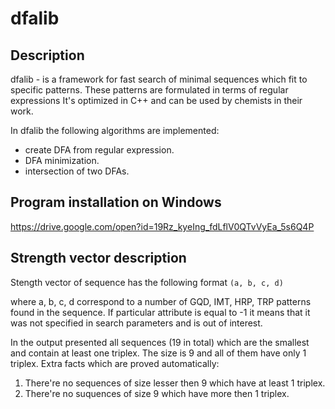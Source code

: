 # dfalib

## Description

dfalib - is a framework for fast search of minimal sequences which fit to specific patterns. These patterns are formulated in terms of regular expressions It's optimized in C++ and can be used by chemists in their work.

In dfalib the following algorithms are implemented:
  - create DFA from regular expression.
  - DFA minimization.
  - intersection of two DFAs.
  
## Program installation on Windows

https://drive.google.com/open?id=19Rz_kyeIng_fdLflV0QTvVyEa_5s6Q4P



## Strength vector description

Stength vector of sequence has the following format 
```(a, b, c, d)```

where a, b, c, d correspond to a number of GQD, IMT, HRP, TRP patterns found in the sequence.
If particular attribute is equal to -1 it means that it was not specified in search parameters and is out of interest.

In the output presented all sequences (19 in total) which are the smallest and contain at least one triplex. The size is 9 and all of them have only 1 triplex. Extra facts which are proved automatically:

1) There're no sequences of size lesser then 9 which have at least 1 triplex.
2) There're no suquences of size 9 which have more then 1 triplex.
